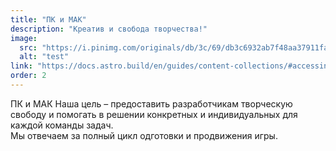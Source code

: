 ```yaml
---
title: "ПК и МАК"
description: "Креатив и свобода творчества!"
image:
  src: "https://i.pinimg.com/originals/db/3c/69/db3c6932ab7f48aa37911fa229efa7ba.jpg"
  alt: "test"
link: "https://docs.astro.build/en/guides/content-collections/#accessing-referenced-data"
order: 2
---
```


ПК и МАК Наша цель – предоставить разработчикам творческую свободу и помогать в решении конкретных и индивидуальных для каждой команды задач. \
Мы отвечаем за полный цикл одготовки и продвижения игры.
